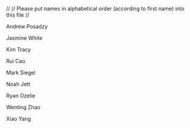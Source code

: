 //
// Please put names in alphabetical order (according to first name) into this file
//

Andrew Posadzy

Jasmine White

Kim Tracy

Rui Cao

Mark Siegel

Noah Jett

Ryan Ozelie

Wenting Zhao

Xiao Yang
